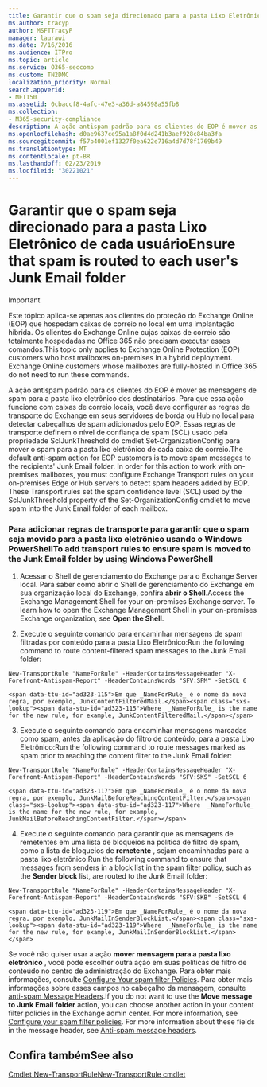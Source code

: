 ```yaml
---
title: Garantir que o spam seja direcionado para a pasta Lixo Eletrônico de cada usuário
ms.author: tracyp
author: MSFTTracyP
manager: laurawi
ms.date: 7/16/2016
ms.audience: ITPro
ms.topic: article
ms.service: O365-seccomp
ms.custom: TN2DMC
localization_priority: Normal
search.appverid:
- MET150
ms.assetid: 0cbaccf8-4afc-47e3-a36d-a84598a55fb8
ms.collection:
- M365-security-compliance
description: A ação antispam padrão para os clientes do EOP é mover as mensagens de spam para a pasta lixo eletrônico dos destinatários. Para que essa ação funcione com caixas de correio locais, você deve configurar as regras de transporte do Exchange em seus servidores de borda ou Hub no local para detectar cabeçalhos de spam adicionados pelo EOP. Essas regras de transporte definem o nível de confiança de spam (SCL) usado pela propriedade SclJunkThreshold do cmdlet Set-OrganizationConfig para mover o spam para a pasta lixo eletrônico de cada caixa de correio.
ms.openlocfilehash: d0ae9637ce95a1a8f0d4d241b3aef928c84ba3fa
ms.sourcegitcommit: f57b4001ef1327f0ea622e716a4d7d78f1769b49
ms.translationtype: MT
ms.contentlocale: pt-BR
ms.lasthandoff: 02/23/2019
ms.locfileid: "30221021"
---
```

# <a name="ensure-that-spam-is-routed-to-each-users-junk-email-folder"></a><span data-ttu-id="ad323-105">Garantir que o spam seja direcionado para a pasta Lixo Eletrônico de cada usuário</span><span class="sxs-lookup"><span data-stu-id="ad323-105">Ensure that spam is routed to each user's Junk Email folder</span></span>

> [!IMPORTANT]
> <span data-ttu-id="ad323-p102">Este tópico aplica-se apenas aos clientes do proteção do Exchange Online (EOP) que hospedam caixas de correio no local em uma implantação híbrida. Os clientes do Exchange Online cujas caixas de correio são totalmente hospedadas no Office 365 não precisam executar esses comandos.</span><span class="sxs-lookup"><span data-stu-id="ad323-p102">This topic only applies to Exchange Online Protection (EOP) customers who host mailboxes on-premises in a hybrid deployment. Exchange Online customers whose mailboxes are fully-hosted in Office 365 do not need to run these commands.</span></span> 
  
<span data-ttu-id="ad323-p103">A ação antispam padrão para os clientes do EOP é mover as mensagens de spam para a pasta lixo eletrônico dos destinatários. Para que essa ação funcione com caixas de correio locais, você deve configurar as regras de transporte do Exchange em seus servidores de borda ou Hub no local para detectar cabeçalhos de spam adicionados pelo EOP. Essas regras de transporte definem o nível de confiança de spam (SCL) usado pela propriedade SclJunkThreshold do cmdlet Set-OrganizationConfig para mover o spam para a pasta lixo eletrônico de cada caixa de correio.</span><span class="sxs-lookup"><span data-stu-id="ad323-p103">The default anti-spam action for EOP customers is to move spam messages to the recipients' Junk Email folder. In order for this action to work with on-premises mailboxes, you must configure Exchange Transport rules on your on-premises Edge or Hub servers to detect spam headers added by EOP. These Transport rules set the spam confidence level (SCL) used by the SclJunkThreshold property of the Set-OrganizationConfig cmdlet to move spam into the Junk Email folder of each mailbox.</span></span> 
  
### <a name="to-add-transport-rules-to-ensure-spam-is-moved-to-the-junk-email-folder-by-using-windows-powershell"></a><span data-ttu-id="ad323-111">Para adicionar regras de transporte para garantir que o spam seja movido para a pasta lixo eletrônico usando o Windows PowerShell</span><span class="sxs-lookup"><span data-stu-id="ad323-111">To add transport rules to ensure spam is moved to the Junk Email folder by using Windows PowerShell</span></span>

1. <span data-ttu-id="ad323-p104">Acessar o Shell de gerenciamento do Exchange para o Exchange Server local. Para saber como abrir o Shell de gerenciamento do Exchange em sua organização local do Exchange, confira **abrir o Shell**.</span><span class="sxs-lookup"><span data-stu-id="ad323-p104">Access the Exchange Management Shell for your on-premises Exchange server. To learn how to open the Exchange Management Shell in your on-premises Exchange organization, see **Open the Shell**.</span></span>
    
2. <span data-ttu-id="ad323-114">Execute o seguinte comando para encaminhar mensagens de spam filtradas por conteúdo para a pasta Lixo Eletrônico:</span><span class="sxs-lookup"><span data-stu-id="ad323-114">Run the following command to route content-filtered spam messages to the Junk Email folder:</span></span>
    
  ```
  New-TransportRule "NameForRule" -HeaderContainsMessageHeader "X-Forefront-Antispam-Report" -HeaderContainsWords "SFV:SPM" -SetSCL 6
  ```

    <span data-ttu-id="ad323-115">Em que _NameForRule_ é o nome da nova regra, por exemplo, JunkContentFilteredMail.</span><span class="sxs-lookup"><span data-stu-id="ad323-115">Where  _NameForRule_ is the name for the new rule, for example, JunkContentFilteredMail.</span></span> 
    
3. <span data-ttu-id="ad323-116">Execute o seguinte comando para encaminhar mensagens marcadas como spam, antes da aplicação do filtro de conteúdo, para a pasta Lixo Eletrônico:</span><span class="sxs-lookup"><span data-stu-id="ad323-116">Run the following command to route messages marked as spam prior to reaching the content filter to the Junk Email folder:</span></span>
    
  ```
  New-TransportRule "NameForRule" -HeaderContainsMessageHeader "X-Forefront-Antispam-Report" -HeaderContainsWords "SFV:SKS" -SetSCL 6
  ```

    <span data-ttu-id="ad323-117">Em que _NameForRule_ é o nome da nova regra, por exemplo, JunkMailBeforeReachingContentFilter.</span><span class="sxs-lookup"><span data-stu-id="ad323-117">Where  _NameForRule_ is the name for the new rule, for example, JunkMailBeforeReachingContentFilter.</span></span> 
    
4. <span data-ttu-id="ad323-118">Execute o seguinte comando para garantir que as mensagens de remetentes em uma lista de bloqueios na política de filtro de spam, como a lista de bloqueios de **remetente** , sejam encaminhadas para a pasta lixo eletrônico:</span><span class="sxs-lookup"><span data-stu-id="ad323-118">Run the following command to ensure that messages from senders in a block list in the spam filter policy, such as the **Sender block** list, are routed to the Junk Email folder:</span></span> 
    
  ```
  New-TransportRule "NameForRule" -HeaderContainsMessageHeader "X-Forefront-Antispam-Report" -HeaderContainsWords "SFV:SKB" -SetSCL 6
  ```

    <span data-ttu-id="ad323-119">Em que _NameForRule_ é o nome da nova regra, por exemplo, JunkMailInSenderBlockList.</span><span class="sxs-lookup"><span data-stu-id="ad323-119">Where  _NameForRule_ is the name for the new rule, for example, JunkMailInSenderBlockList.</span></span> 
    
<span data-ttu-id="ad323-p105">Se você não quiser usar a ação **mover mensagem para a pasta lixo eletrônico** , você pode escolher outra ação em suas políticas de filtro de conteúdo no centro de administração do Exchange. Para obter mais informações, consulte [Configure Your spam filter Policies](configure-your-spam-filter-policies.md). Para obter mais informações sobre esses campos no cabeçalho da mensagem, consulte [anti-spam Message Headers](anti-spam-message-headers.md).</span><span class="sxs-lookup"><span data-stu-id="ad323-p105">If you do not want to use the **Move message to Junk Email folder** action, you can choose another action in your content filter policies in the Exchange admin center. For more information, see [Configure your spam filter policies](configure-your-spam-filter-policies.md). For more information about these fields in the message header, see [Anti-spam message headers](anti-spam-message-headers.md).</span></span>
  
## <a name="see-also"></a><span data-ttu-id="ad323-123">Confira também</span><span class="sxs-lookup"><span data-stu-id="ad323-123">See also</span></span>

[<span data-ttu-id="ad323-124">Cmdlet New-TransportRule</span><span class="sxs-lookup"><span data-stu-id="ad323-124">New-TransportRule cmdlet</span></span>](https://technet.microsoft.com/library/bb125138%28v=exchg.160%29.aspx)

